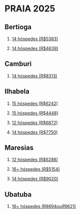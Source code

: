 # PRAIA 2025

## Bertioga

1) [14 hóspedes (R$5383)](https://www.airbnb.com.br/rooms/665845243922112791?adults=14&children=0&infants=0&pets=0&wishlist_item_id=11004745532518&check_in=2025-05-01&check_out=2025-05-04&source_impression_id=p3_1743530463_P3uGFO2V1jodF59V&previous_page_section_name=1000)

2) [14 hóspedes (R$4639)](https://www.airbnb.com.br/rooms/20817337?source_impression_id=p3_1743472041_P3Hm5X8bRViC5kEl&check_in=2025-05-01&guests=1&adults=1&check_out=2025-05-04)

## Camburi

1) [14 hóspedes (R$8313)](https://www.airbnb.com.br/rooms/14837944?adults=14&children=0&infants=0&pets=0&wishlist_item_id=11004745531105&check_in=2025-05-01&check_out=2025-05-04&source_impression_id=p3_1743530548_P3KMsxK998choP-r&previous_page_section_name=1000)

## Ilhabela

1) [15 hóspedes (R$6242)](https://www.airbnb.com.br/rooms/47984446?adults=14&children=0&infants=0&pets=0&wishlist_item_id=11004745524240&check_in=2025-05-01&check_out=2025-05-04&source_impression_id=p3_1743530612_P32mb2TCm8fLknSw&previous_page_section_name=1000)

2) [15 hóspedes (R$4448)](https://www.airbnb.com.br/rooms/39698781?adults=14&children=0&infants=0&pets=0&wishlist_item_id=11004745525591&check_in=2025-05-01&check_out=2025-05-04&source_impression_id=p3_1743530667_P3pw0Qv-C7tajFOo&previous_page_section_name=1000)

3) [12 hóspedes (R$6872)](https://www.airbnb.com.br/rooms/742011706501148069?adults=12&check_in=2025-05-01&check_out=2025-05-04&search_mode=regular_search&source_impression_id=p3_1743598153_P3TF-Czhm3VwmftH&previous_page_section_name=1000&federated_search_id=3593682a-d89e-4f9c-86a4-8987a936e05a)

4) [14 hóspedes (R$7750)](https://www.airbnb.com.br/rooms/32380659?adults=12&check_in=2025-05-01&check_out=2025-05-04&search_mode=regular_search&source_impression_id=p3_1743598153_P3v5pseCWsJA2Y9G&previous_page_section_name=1000&federated_search_id=3593682a-d89e-4f9c-86a4-8987a936e05a)

## Maresias

1) [12 hóspedes (R$6288)](https://www.airbnb.com.br/rooms/929978524948193994?productId=929978524948193994&check_in=2025-05-01&check_out=2025-05-04&guests=12&adults=12&children=0&infants=0&pets=0&source_impression_id=p3_1743530167_P3QKHaAACDjv9STE)

2) [16+ hóspedes (R$5154)](https://www.airbnb.com.br/rooms/52883993?adults=14&children=0&infants=0&pets=0&wishlist_item_id=11004745523889&check_in=2025-05-01&check_out=2025-05-04&source_impression_id=p3_1743530386_P3ygib2EUGog2D4J&previous_page_section_name=1000)

3) [14 hóspedes (R$9020)](https://www.airbnb.com.br/rooms/39631103?adults=14&check_in=2025-05-01&check_out=2025-05-04&location=Maresias%2C%20S%C3%A3o%20Sebasti%C3%A3o&search_mode=regular_search&source_impression_id=p3_1743512932_P3XXfMtE9O7aSy7w&previous_page_section_name=1001&federated_search_id=245cb6c1-4b84-473d-b940-1ad3b10a4e1f)

## Ubatuba

1) [16+ hóspedes (R$8694 ou R$9621)](https://www.airbnb.com.br/rooms/1318778238164488370?adults=14&check_in=2025-05-01&check_out=2025-05-04&search_mode=regular_search&source_impression_id=p3_1743512002_P3CFNnVb69MwVTC6&previous_page_section_name=1000&federated_search_id=256e08d9-957e-431c-910f-df5840b73674)
